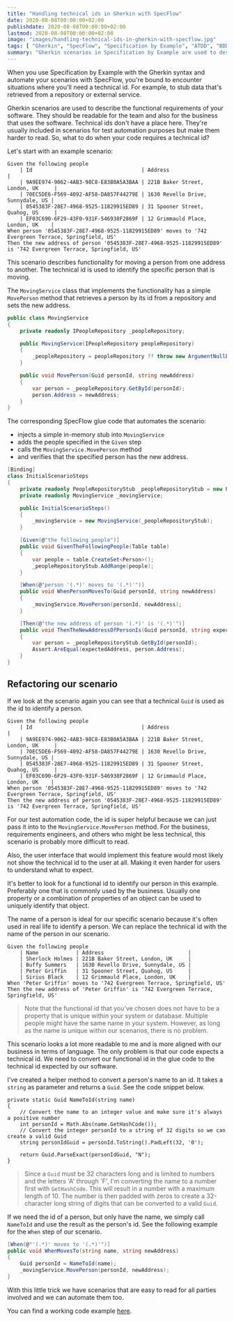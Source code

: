 ```yaml
---
title: "Handling technical ids in Gherkin with SpecFlow"
date: 2020-08-08T00:00:00+02:00
publishdate: 2020-08-08T00:00:00+02:00
lastmod: 2020-08-08T00:00:00+02:00
image: "images/handling-technical-ids-in-gherkin-with-specflow.jpg"
tags: [ "Gherkin", "SpecFlow", "Specification by Example", "ATDD", "BDD", "Test Automation", "Cleaner Code" ]
summary: "Gherkin scenarios in Specification by Example are used to describe the functional requirements of your software. They should be readable for the team and also for the business that uses the software. Technical ids don't have a place here. They're usually included in scenarios for test automation purposes but make the them harder to read. So, what to do when your code requires a technical id?"
---
```


When you use Specification by Example with the Gherkin syntax and automate your scenarios with SpecFlow, you're bound to encounter situations where you'll need a technical id. For example, to stub data that's retrieved from a repository or external service.

Gherkin scenarios are used to describe the functional requirements of your software. They should be readable for the team and also for the business that uses the software. Technical ids don't have a place here. They're usually included in scenarios for test automation purposes but make them harder to read. So, what to do when your code requires a technical id?

Let's start with an example scenario:

```Gherkin
Given the following people
    | Id                                   | Address                           |
    | 9A9EE974-9062-4AB3-98C8-E83B0A5A3BAA | 221B Baker Street, London, UK     |
    | 70EC5DE6-F569-4092-AF58-DA857F44279E | 1630 Revello Drive, Sunnydale, US |
    | 0545383F-28E7-4968-9525-11829915ED89 | 31 Spooner Street, Quahog, US     |
    | EF03C690-6F29-43F0-931F-546938F2869F | 12 Grimmauld Place, London, UK    |
When person '0545383F-28E7-4968-9525-11829915ED89' moves to '742 Evergreen Terrace, Springfield, US'
Then the new address of person '0545383F-28E7-4968-9525-11829915ED89' is '742 Evergreen Terrace, Springfield, US'
```

This scenario describes functionality for moving a person from one address to another. The technical id is used to identify the specific person that is moving.

The `MovingService` class that implements the functionality has a simple `MovePerson` method that retrieves a person by its id from a repository and sets the new address.

```csharp
public class MovingService
{
    private readonly IPeopleRepository _peopleRepository;

    public MovingService(IPeopleRepository peopleRepository)
    {
        _peopleRepository = peopleRepository ?? throw new ArgumentNullException(nameof(peopleRepository));
    }

    public void MovePerson(Guid personId, string newAddress)
    {
        var person = _peopleRepository.GetById(personId);
        person.Address = newAddress;
    }
}
```

The corresponding SpecFlow glue code that automates the scenario:
- injects a simple in-memory stub into `MovingService`
- adds the people specified in the `Given` step
- calls the `MovingService.MovePerson` method 
- and verifies that the specified person has the new address.

```csharp
[Binding]
class InitialScenarioSteps
{
    private readonly PeopleRepositoryStub _peopleRepositoryStub = new PeopleRepositoryStub();
    private readonly MovingService _movingService;

    public InitialScenarioSteps()
    {
        _movingService = new MovingService(_peopleRepositoryStub);
    }

    [Given(@"the following people")]
    public void GivenTheFollowingPeople(Table table)
    {
        var people = table.CreateSet<Person>();
        _peopleRepositoryStub.AddRange(people);
    }

    [When(@"person '(.*)' moves to '(.*)'")]
    public void WhenPersonMovesTo(Guid personId, string newAddress)
    {
        _movingService.MovePerson(personId, newAddress);
    }

    [Then(@"the new address of person '(.*)' is '(.*)'")]
    public void ThenTheNewAddressOfPersonIs(Guid personId, string expectedAddress)
    {
        var person = _peopleRepositoryStub.GetById(personId);
        Assert.AreEqual(expectedAddress, person.Address);
    }
}
```

## Refactoring our scenario

If we look at the scenario again you can see that a technical `Guid` is used as the id to identify a person.

```Gherkin
Given the following people
    | Id                                   | Address                           |
    | 9A9EE974-9062-4AB3-98C8-E83B0A5A3BAA | 221B Baker Street, London, UK     |
    | 70EC5DE6-F569-4092-AF58-DA857F44279E | 1630 Revello Drive, Sunnydale, US |
    | 0545383F-28E7-4968-9525-11829915ED89 | 31 Spooner Street, Quahog, US     |
    | EF03C690-6F29-43F0-931F-546938F2869F | 12 Grimmauld Place, London, UK    |
When person '0545383F-28E7-4968-9525-11829915ED89' moves to '742 Evergreen Terrace, Springfield, US'
Then the new address of person '0545383F-28E7-4968-9525-11829915ED89' is '742 Evergreen Terrace, Springfield, US'
```

For our test automation code, the id is super helpful because we can just pass it into to the `MovingService.MovePerson` method. For the business, requirements engineers, and others who might be less technical, this scenario is probably more difficult to read.

Also, the user interface that would implement this feature would most likely not show the technical id to the user at all. Making it even harder for users to understand what to expect.

It's better to look for a functional id to identify our person in this example. Preferably one that is commonly used by the business. Usually one property or a combination of properties of an object can be used to uniquely identify that object. 

The name of a person is ideal for our specific scenario because it's often used in real life to identify a person. We can replace the technical id with the name of the person in our scenario.

```Gherkin
Given the following people
    | Name            | Address                           |
    | Sherlock Holmes | 221B Baker Street, London, UK     |
    | Buffy Summers   | 1630 Revello Drive, Sunnydale, US |
    | Peter Griffin   | 31 Spooner Street, Quahog, US     |
    | Sirius Black    | 12 Grimmauld Place, London, UK    |
When 'Peter Griffin' moves to '742 Evergreen Terrace, Springfield, US'
Then the new address of 'Peter Griffin' is '742 Evergreen Terrace, Springfield, US'
```

> Note that the functional id that you've chosen does not have to be a property that is unique within your system or database. Multiple people might have the same name in your system. However, as long as the name is unique within our scenarios, there is no problem.

This scenario looks a lot more readable to me and is more aligned with our business in terms of language. The only problem is that our code expects a technical id. We need to convert our functional id in the glue code to the technical id expected by our software.

I've created a helper method to convert a person's name to an id. It takes a `string` as parameter and returns a `Guid`. See the code snippet below.

```Gherkin
private static Guid NameToId(string name)
{
    // Convert the name to an integer value and make sure it's always a positive number
    int personId = Math.Abs(name.GetHashCode());
    // Convert the integer personId to a string of 32 digits so we can create a valid Guid
    string personIdGuid = personId.ToString().PadLeft(32, '0');
    
    return Guid.ParseExact(personIdGuid, "N");
}
```

> Since a `Guid` must be 32 characters long and is limited to numbers and the letters 'A' through 'F', I'm converting the name to a number first with `GetHashCode`. This will result in a number with a maximum length of 10. The number is then padded with zeros to create a 32-character long string of digits that can be converted to a valid `Guid`.

If we need the id of a person, but only have the name, we simply call `NameToId` and use the result as the person's id. See the following example for the `When` step of our scenario.

```csharp
[When(@"'(.*)' moves to '(.*)'")]
public void WhenMovesTo(string name, string newAddress)
{
    Guid personId = NameToId(name);
    _movingService.MovePerson(personId, newAddress);
}
```

With this little trick we have scenarios that are easy to read for all parties involved and we can automate them too.

You can find a working code example [here](https://github.com/ronaldbosma/blog-code-examples/tree/master/HandlingTechnicalIdsInGherkinWithSpecFlow).